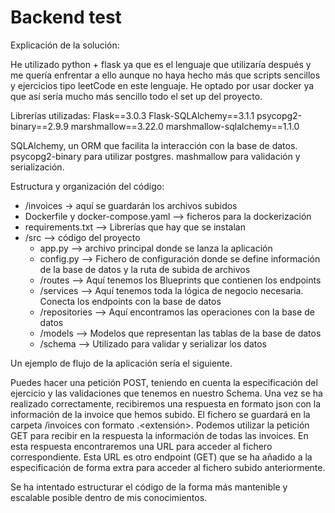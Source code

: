 # Backend test

Explicación de la solución:

He utilizado python + flask ya que es el lenguaje que utilizaría después y me quería enfrentar a ello aunque no haya hecho más que scripts sencillos y ejercicios tipo leetCode en este lenguaje. He optado por usar docker ya que así sería mucho más sencillo todo el set up del proyecto. 

Librerías utilizadas:
Flask==3.0.3
Flask-SQLAlchemy==3.1.1
psycopg2-binary==2.9.9
marshmallow==3.22.0
marshmallow-sqlalchemy==1.1.0

SQLAlchemy, un ORM que facilita la interacción con la base de datos.
psycopg2-binary para utilizar postgres. 
mashmallow para validación y serialización.

Estructura y organización del código:
- /invoices -> aquí se guardarán los archivos subidos
- Dockerfile y docker-compose.yaml --> ficheros para la dockerización
- requirements.txt --> Librerías que hay que se instalan
- /src --> código del proyecto
  -  app.py --> archivo principal donde se lanza la aplicación
  -  config.py --> Fichero de configuración donde se define información de la base de datos y la ruta de subida de archivos
  -  /routes --> Aquí tenemos los Blueprints que contienen los endpoints
  -  /services --> Aquí tenemos toda la lógica de negocio necesaria. Conecta los endpoints con la base de datos
  -  /repositories --> Aquí encontramos las operaciones con la base de datos
  -  /models --> Modelos que representan las tablas de la base de datos
  -  /schema --> Utilizado para validar y serializar los datos

 Un ejemplo de flujo de la aplicación sería el siguiente.

Puedes hacer una petición POST, teniendo en cuenta la especificación del ejercicio y las validaciones que tenemos en nuestro Schema. Una vez se ha realizado correctamente, recibiremos una respuesta en formato json con la información de la invoice que hemos subido. El fichero se guardará en la carpeta /invoices con formato <uuid4>.<extensión>. Podemos utilizar la petición GET para recibir en la respuesta la información de todas las invoices. En esta respuesta encontraremos una URL para acceder al fichero correspondiente. Esta URL es otro endpoint (GET) que se ha añadido a la especificación de forma extra para acceder al fichero subido anteriormente.

 Se ha intentado estructurar el código de la forma más mantenible y escalable posible dentro de mis conocimientos.
